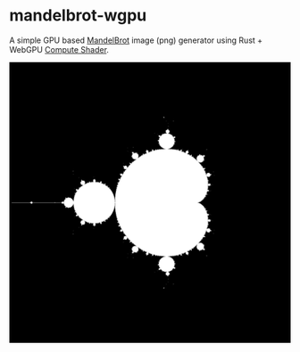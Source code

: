 # mandelbrot-wgpu

A simple GPU based [MandelBrot](https://en.wikipedia.org/wiki/Mandelbrot_set) image (png) generator using Rust + WebGPU [Compute Shader](https://webgpufundamentals.org/webgpu/lessons/webgpu-compute-shaders.html).

![Sample](samples/mandelbrot.png)

